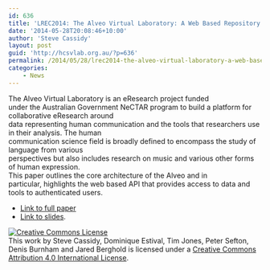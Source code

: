 ```yaml
---
id: 636
title: 'LREC2014: The Alveo Virtual Laboratory: A Web Based Repository API'
date: '2014-05-28T20:08:46+10:00'
author: 'Steve Cassidy'
layout: post
guid: 'http://hcsvlab.org.au/?p=636'
permalink: /2014/05/28/lrec2014-the-alveo-virtual-laboratory-a-web-based-repository-api/
categories:
    - News
---
```


The Alveo Virtual Laboratory is an eResearch project funded  
under the Australian Government NeCTAR program to build a platform for collaborative eResearch around  
data representing human communication and the tools that researchers use in their analysis. The human  
communication science field is broadly defined to encompass the study of language from various  
perspectives but also includes research on music and various other forms of human expression.  
This paper outlines the core architecture of the Alveo and in  
particular, highlights the web based API that provides access to data and  
tools to authenticated users.

- [Link to full paper](http://www.lrec-conf.org/proceedings/lrec2014/summaries/628.html)
- [Link to slides](https://www.dropbox.com/s/q5r69gk0t6899eq/lrec2014-alveo.pptx).

[![Creative Commons License](http://i.creativecommons.org/l/by/4.0/88x31.png)](http://creativecommons.org/licenses/by/4.0/)  
This work by Steve Cassidy, Dominique Estival, Tim Jones, Peter Sefton, Denis Burnham and Jared Berghold is licensed under a [Creative Commons Attribution 4.0 International License](http://creativecommons.org/licenses/by/4.0/).